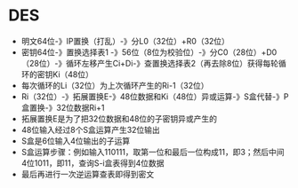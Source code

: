 # DES
* 明文64位-》IP置换（打乱）-》分L0（32位）+R0（32位）
* 密钥64位-》置换选择表1 -》56位（8位为校验位）-》分C0（28位）+D0（28位）-》循环左移产生Ci+Di-》查置换选择表2（再去除8位）获得每轮循环的密钥Ki（48位）
* 每次循环的Li（32位）为上次循环产生的Ri-1（32位）
* Ri（32位）-》拓展置换E-》48位数据和Ki（48位）异或运算-》S盒代替-》P盒置换-》32位数据Ri+1
* 拓展置换E是为了把32位数据和48位的子密钥异或产生的
* 48位输入经过8个S盒运算产生32位输出
* S盒是6位输入4位输出的子运算
* S盒运算步骤：例如输入110111，取第一位和最后一位构成11，即3；然后中间4位1011，即11，查询S-i盒表得到4位数据
* 最后再进行一次逆运算查表即得到密文